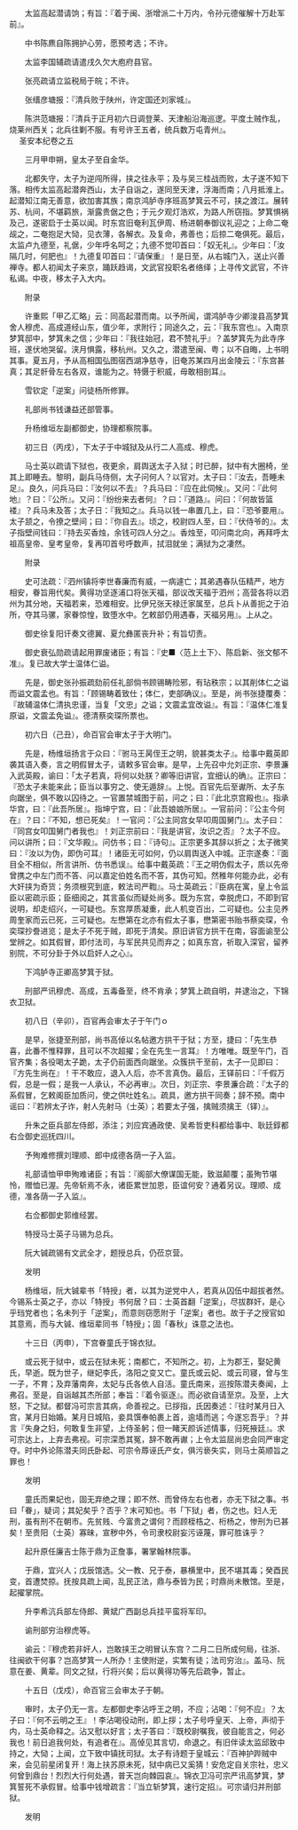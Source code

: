 <!-- { "loadSidebar": true } -->
　　太监高起潜请饷；有旨：『着于闽、浙增派二十万内，令孙元德催解十万赴军前』。

　　中书陈麃自陈拥护心劳，愿预考选；不许。

　　太监李国辅疏请遣戌久欠大庖府县官。

　　张亮疏请立监税局于皖；不许。

　　张缙彦塘报：『清兵败于陕州，许定国还刘家城』。

　　陈洪范塘报：『清兵于正月初六日调登莱、天津船沿海巡逻。平度土贼作乱，烧莱州西关；北兵往剿不服。有号许王五者，统兵数万屯青州』。  
　 
圣安本纪卷之五

　　三月甲申朔，皇太子至自金华。

　　北都失守，太子为逆闯所得，挟之往永平；及与吴三桂战而败，太子遂不知下落。相传太监高起潜奔西山，太子自诣之，遂同至天津，浮海而南；八月抵淮上。起潜知江南无善意，欲加害其族；南京鸿胪寺序班高梦箕云不可，挟之渡江。展转苏、杭间，不堪羁旅，渐露贵倨之色；于元夕观灯浩欢，为路人所窃指。梦箕惧祸及己，遂密启于士英以闻。时东宫旧奄利瓦伊周、杨进朝奉御议礼迎之；上命二奄觇之，二奄抱足大恸，见衣薄，各解衣。及复命，弗善也；后掠二奄俱死。最后，太监卢九德至，礼倨，少年呼名呵之；九德不觉叩首曰：「奴无礼』。少年曰：「汝隔几时，何肥也』！九德复叩首曰：『请保重』！是日至，从右城门入，送止兴善禅寺。都人初闻太子来京，踊跃趋谒，文武官投职名者络绎；上寻传文武官，不许私谒。中夜，移太子入大内。

　　附录

　　许重熙「甲乙汇略」云：同高起潜而南。以予所闻，谓鸿胪寺少卿浚县高梦箕舍人穆虎、高成道经山东，值少年，求附行；同途久之，云：『我东宫也』。入南京梦箕邸中，梦箕未之信；少年曰：『我往始冠，君不赞礼乎』？盖梦箕先为此寺序班，遂伏地哭留。浃月惧露，移杭州。又久之，潜遣至闽、粤；以不自晦，上书明其事。夏五月，予从高相国弘图宿西湖净慈寺，旧奄苏某四月出金陵云：『东宫甚真；其足骭骨左右各双，谁能为之。特慑于积威，毋敢相剖耳』。

　　雪钦定「逆案」问徒杨所修罪。

　　礼部尚书钱谦益还部管事。

　　升杨维垣左副都御史，协理都察院事。

　　初三日（丙戌），下太子于中城狱及从行二人高成、穆虎。

　　马士英以疏请下狱也，夜更余，肩舆送太子入狱；时已醉，狱中有大圈椅，坐其上即睡去。黎明，副兵马侍侧，太子问何人？以官对。太子曰：『汝去，吾睡未足』。良久，问兵马曰：『汝何以不去』？兵马曰：『应在此伺候』。又问：『此何地』？曰：『公所』。又问：『纷纷来去者何』？曰：『道路』。问曰：『何故皆篮褛』？兵马未及答；太子日：『我知之』。兵马以钱一串置几上，曰：『恐爷要用』。太子颔之，令撩之壁间；曰：『你自去』。顷之，校尉四人至，曰：『伏侍爷的』。太子指壁间钱曰：『持去买香烛，余钱可四人分之』。香烛至，叩问南北向，再拜呼太祖高皇帝、皇考皇帝，复再叩首号呼数声，拭泪就坐；满狱为之凄然。

　　附录

　　史可法疏：『泗州镇将李世春廉而有威，一病遽亡；其弟遇春队伍精严，地方相安，眷旨用代矣。黄得功坚逐浦口将张天福，部议改天福于泗州；高营各将以泗州为其分地，天福若来，恐难相安。比伊兄张天禄迁家属至，总兵卜从善扼之于泊所，夺其马骡，家眷惊惶，致堕水中。乞敕部仍用遇春，天福另用』。上从之。

　　御史徐复阳讦奏文德翼、夏允彝匿丧升补；有旨切责。

　　御史衰弘勋疏请起用罪废诸臣；有旨：『史■〈范上土下〉、陈启新、张文郁不准』。复已故大学士温体仁谥。

　　先是，御史张孙振疏劾前任礼部倘书顾锡畴险邪，有玷秩宗；以其削体仁之谥而谥文震孟也。有旨：「顾锡畴着致仕；体仁，吏部确议』。至是，尚书张捷覆奏：『故辅温体仁清执忠谨，当复「文忠」之谥；文震孟宜改谥』。有旨：『温体仁准复原谥，文震孟免谥』。德清蔡奕琛所票也。

　　初六日（己丑），命百官会审太子于大明门。

　　先是，杨维垣扬言于众曰：『驸马王昺侄王之明，貌甚类太子』。给事中戴英即袭其语入奏，言之明假冒太子，请敕多官会审。是早，上先召中允刘正宗、李景濂入武英殿，谕曰：「太子若真，将何以处朕？卿等旧讲官，宜细认的确』。正宗曰：『恐太子未能来此；臣当以事穷之、使无遁辞』。上悦。百官先后至谳所、太子东向踞坐，俱不敢以囚待之。一官置禁城图于前，问之；曰：『此北京宫殿也』。指承华宫，曰：『此吾所居』。指坤宁宫，曰：『此吾娘娘所居』。一官前问：『公主今何在』？曰：『不知，想已死矣』！一官问：『公主同宫女早叩周国舅门』。太子曰：『同宫女叩国舅门者我也』！刘正宗前曰：『我是讲官，汝识之否』？太子不应。问以讲所；曰：『文华殿』。问仿书；曰：『诗句』。正宗更多其辞以折之；太子微笑曰：『汝以为伪，即伪可耳』！诸臣无可如何，仍以肩舆送入中城。正宗遂奏：『面目全不相似，所言讲所、仿书悉误』。给事中戴英疏：『王之明伪假太子，质以先帝曾携之中左门而不答、问以嘉定伯姓名而不答，其伪可知。然稚年何能办此，必有大奸挟为奇货；务须根究到底，敕法司严鞫』。马士英疏云：『臣病在寓，皇上令监臣以密疏示臣；臣细阅之，其言虽似而疑处尚多。既为东宫，幸脱虎口，不即到官说明，却走绍兴，一可疑也。东宫厚质凝重，此人机变百出，二可疑也。公主见养周奎家而云已死，三可疑也。左懋第在北亦有假太子事，懋第密书贻书蔡奕琛，令奕琛抄誊进览；是太子不死于贼，即死于清矣。原旧讲官方拱干在南，容面谕至公堂辨之。如其假冒，即付法司，与军民共见而弃之；如真东宫，祈取入深官，留养别院，不可分卦于外以启奸人之心』。

　　下鸿胪寺正卿高梦箕于狱。

　　刑部严讯穆虎、高成，五毒备至，终不肯承；梦箕上疏自明，并逮治之，下锦衣卫狱。

　　初八日（辛卯），百官再会审太子于午门ｏ

　　是早，张捷至刑部，尚书高倬以名帖邀方拱干于狱；方至，捷曰：「先生恭喜，此番不惟释罪，且可以不次超擢；全在先生一言耳』！方唯唯。既至午门，百官齐集；各役喝太子跪，太子仍前面西向踞坐。众簇拱干至前，太子一见即曰：『方先生尚在』！干不敢应，退入人后，亦不言真伪。最后，王铎前曰：『千假万假，总是一假；是我一人承认，不必再审』。次日，刘正宗、李景濂合疏：『太子的系假冒，乞敕阁臣加质问，使之供吐姓名』。疏具，邀方拱干同奏；辞不预。南中谣曰：『若辨太子诈，射人先射马（士英）；若要太子强，擒贼须擒王（铎）』。

　　升朱之臣兵部左侍郎，添注；刘应宾通政使、吴希哲吏科都给事中、耿廷錞都右佥御史巡抚四川。

　　予殉难修撰刘理顺、郎中成德各荫一子入监。

　　礼部请恤甲申殉难诸臣；有旨：『阁部大僚谋国无能，致滋颠覆；虽殉节堪怜，赠恤已渥。先帝斩焉不永，诸臣累世加恩，臣谊何安？通着另议。理顺、成德，准各荫一子入监』。

　　右佥都御史郭维经罢。

　　特授马士英子马锡为总兵。

　　阮大铖疏锡有文武全才，题授总兵，仍莅京营。

　　发明

　　杨维垣，阮大铖辈书「特授」者，以其为逆党中人，若真从囚伍中超拔者然。今锡系士英之子，亦以「特授」书何居？曰：士英首翻「逆案」，尽拔群奸，是心乎珰党者也；名未列于「逆案」，而意则窃愿附于「逆案」者也。故于子之授官如其意焉，而与大铖、维垣辈同书「特授」；固「春秋」诛意之法也。

　　十三日（丙申），下宫眷童氏于锦衣狱。

　　或云死于狱中，或云在狱未死；南都亡，不知所之。初，上为郡王，娶妃黄氏，早逝。既为世子，继妃李氏，洛阳之变又亡。童氏或云妃、或云司寝，曾与生一子，不育；及弃藩南奔，太妃与氏各依人自活。童氏南来，巡按陈潜夫奏闻，上弗召。至是，自诣越其杰所部；奉旨：『着令驱逐』。而必欲自请至京。及至，上大怒，下之狱。都督冯可宗言其病，命善视之。已拶指，氏因奏述：『往时某月日入宫，某月日始婚。某月日城陷，妾具馔奉帕裹上首，逾墙而逃；今遂忘吾乎』？并言『失身之妇，何敢复生非望，上侍圣躬；但一睹天颜诉述情事，归死掖廷』。求可宗达上，上弃去弗视。可宗深悉其冤，辞不敢再谳；上令太监屈尚忠会同严审定夺。时中外论陈潜夫同氏卧起、可宗令蓐诬氏产女，俱污亵失实，则马士英顺旨之罪也！

　　发明

　　童氏而果妃也，固无弃绝之理；即不然、而曾侍左右也者，亦无下狱之事。书曰「眷」，疑词；其妃矣乎？否乎？末可知也。书「下狱」者，伤之也。妇人无刑，虽有刑不在朝市。先贫贱、今富贵之谓何？而顾桎梏之、桁杨之，惨刑为已甚矣！至贵阳（士英）寡昧，宣秽中外，令司隶校尉妄污诬蔑，罪可胜诛乎？

　　起升原任廉吉士陈于鼎为正詹事，署掌翰林院事。

　　于鼎，宜兴人；戊辰馆选。父一教、兄于泰，暴横里中，民不堪其毒；癸酉民变，首遭焚掠。抚按具疏上闻，乱民正法，鼎与泰皆为民；时鼎尚未散馆。至是，起擢掌院。

　　升李希沆兵部左侍郎、黄斌广西副总兵挂平蛮将军印。

　　谕刑部穷治穆虎等。

　　谕云：『穆虎若非奸人，岂敢挟王之明冒认东宫？二月二日所成何局，往浙、往闽欲干何事？岂高梦箕一人所办！主使附逆，实繁有徒；法司穷治』。盖马、阮意在姜、黄辈。同文之狱，行将兴矣；后以黄得功等先后疏争，暂止。

　　十五日（戊戍），命百官三会审太子于朝。

　　审时，太子仍无一言。左都御史李沾呼王之明，不应；沾喝：『何不应』？太子曰：『何不云明之王』！李沾喝役动刑，即上拶；太子号呼皇天、上帝，声彻于内，马士英命释之。沾又慰以好言；太子答曰：『既校尉嘱我，彼自能言之，何必我也！前日追我何处，有追者在』。高倬见其言切，命退之。有旧伴读太监邱致中持之，大恸；上闻，立下致中镇抚司狱。太子有诗题于皇城云：『百神护跸贼中来，会见前星闭复开！海上扶苏原未死，狱中病已又奚猜！安危定自关宗社，忠义何曾到鼎台！烈烈大行何处遇，普天岂向棘园哀』。锦衣卫冯可宗严讯高梦箕，梦箕誓死不承假冒。给事中钱增疏言：『当立斩梦箕，速行定招』。可宗请归并刑部狱。

　　发明

